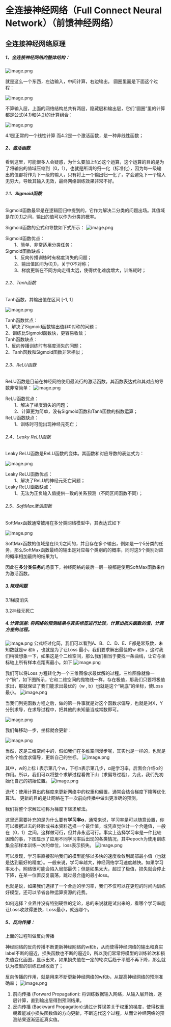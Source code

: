 # 全连接神经网络（Full Connect Neural Network）（前馈神经网络）
## 全连接神经网络原理
##### 1、全连接神经网络的整体结构：
![image.png](https://raw.githubusercontent.com/lishiyu2006/picgo/main/cdning/202509302019307.png)

就是这么一个东西，左边输入，中间计算，右边输出。
圆圈里面是下面这个过程：

![image.png](https://raw.githubusercontent.com/lishiyu2006/picgo/main/cdning/202509302020910.png)

不算输入层，上面的网络结构总共有两层，隐藏层和输出层，它们“圆圈”里的计算都是公式(4.1)和(4.2)的计算组合：

![image.png](https://raw.githubusercontent.com/lishiyu2006/picgo/main/cdning/202509302022631.png)

4.1是正常的一个线性计算
而4.2是一个激活函数，是一种非线性函数；

##### 2、激活函数
看到这里，可能很多人会疑惑，为什么要加上f(z)这个运算，这个运算的目的是为了将输出的值域压缩到（0，1），也就是所谓的归一化（标准化），因为每一级输出的值都将作为下一级的输入，只有将上一个输出归一化了，才会避免下一个输入无穷大，导致其输入无效，最终网络训练效果非常不好。

###### 2.1、**Sigmoid函数**
Sigmoid函数最早是在逻辑回归中提到的，它作为解决二分类的问题出场。其值域是在[0,1]之间，输出的值可以作为分类的概率。

Sigmoid函数的公式和导数如下式所示：
![image.png](https://raw.githubusercontent.com/lishiyu2006/picgo/main/cdning/202510121143969.png)

Sigmoid函数优点：  
  1、简单、非常适用分类任务；  
Sigmoid函数缺点：  
  1、反向传播训练时有梯度消失的问题；  
  2、输出值区间为(0,1)，关于0不对称；  
  3、梯度更新在不同方向走得太远，使得优化难度增大，训练耗时；

###### 2.2、Tanh函数
Tanh函数，其输出值在区间 [-1, 1]

![image.png](https://raw.githubusercontent.com/lishiyu2006/picgo/main/cdning/202510121145630.png)

Tanh函数优点：  
1、解决了Sigmoid函数输出值非0对称的问题；  
2、训练比Sigmoid函数快，更容易收敛；  
Tanh函数缺点：  
1、反向传播训练时有梯度消失的问题；  
2、Tanh函数和Sigmoid函数非常相似；

###### 2.3、ReLU函数

ReLU函数是目前在神经网络使用最流行的激活函数。其函数表达式和其对应的导数非常简单：
![image.png](https://raw.githubusercontent.com/lishiyu2006/picgo/main/cdning/202510121145682.png)

ReLU函数优点：  
  1、解决了梯度消失的问题；  
  2、计算更为简单，没有Sigmoid函数和Tanh函数的指数运算；  
ReLU函数缺点：  
  1、训练时可能出现神经元死亡；

###### 2.4、Leaky ReLU函数

Leaky ReLU函数是ReLU函数的变体。其函数和对应导数的表达式为：

![image.png](https://raw.githubusercontent.com/lishiyu2006/picgo/main/cdning/202510121146344.png)

Leaky ReLU函数优点：  
  1、解决了ReLU的神经元死亡问题；  
Leaky ReLU函数缺点：  
  1、无法为正负输入值提供一致的关系预测（不同区间函数不同）；

###### 2.5、SoftMax激活函数

SoftMax函数通常被用在多分类网络模型中，其表达式如下

![image.png](https://raw.githubusercontent.com/lishiyu2006/picgo/main/cdning/202510121148536.png)

SoftMax函数的值域是在[0,1]之间的，并且存在多个输出，例如是一个5分类的任务，那么SoftMax函数最终的输出是对应每个类别的的概率，同时这5个类别对应的概率相加最终的结果为1。

因此在**多分类任务**的场景下，神经网络的最后一层一般都是使用SoftMax函数来作为激活函数。

##### 3.常规问题

3.1梯度消失

3.2神经元死亡

##### 4.计算误差: 将网络的预测结果与真实标签进行比较，计算出损失函数的值，计算方差的过程。
![image.png](https://raw.githubusercontent.com/lishiyu2006/picgo/main/cdning/202509302051048.png)
公式经过化简，我们可以看到A、B、C、D、E、F都是常系数，未知数就是w 和b ，也就是为了让Loss 最小，我们要求解出最佳的w 和b 。这时我们稍微想象一下，如果这是个二维空间，那么我们相当于要找一条曲线，让它与坐标轴上所有样本点距离最小。如下
![image.png](https://raw.githubusercontent.com/lishiyu2006/picgo/main/cdning/202509302051238.png)

我们可以将Loss 方程转化为一个三维图像求最优解的过程。三维图像就像一个“碗”，如下图所示，它和二维空间的抛物线一样，存在极值，那我们只要将极值求出，那就保证了我们能求出最优的（w , b）也就是这个“碗底”的坐标，使Loss 最小。
![image.png](https://raw.githubusercontent.com/lishiyu2006/picgo/main/cdning/202509302052041.png)

当我们列完函数方程之后，做的第一件事就是对这个函数求偏导，也就是对X，Y分别求导，在求导过程中，把其他的未知量当成常数即可。

![image.png](https://raw.githubusercontent.com/lishiyu2006/picgo/main/cdning/202509302101890.png)

我们每移动一步，坐标就会更新：

![image.png](https://raw.githubusercontent.com/lishiyu2006/picgo/main/cdning/202509302102493.png)

当然，这是三维空间中的，假如我们在多维空间漫步呢，其实也是一样的，也就是对各个维度求偏导，更新自己的坐标。
![image.png](https://raw.githubusercontent.com/lishiyu2006/picgo/main/cdning/202509302102828.png)

其中，w的上标 i 表示第几个w，下标n表示第几步，α是学习率，后面会介绍α的作用。所以，我们可以将整个求解过程看做下山（求偏导过程），为此，我们先初始化自己的初始位置。
![image.png](https://raw.githubusercontent.com/lishiyu2006/picgo/main/cdning/202509302105140.png)

迭代：使用计算出的梯度来更新网络中的权重和偏置，通常会结合梯度下降等优化算法。 更新的目的是让网络在下一次前向传播中做出更准确的预测。

我们将整个求解过程称为梯度下降求解法。

这里还需要补充的是为什么要有**学习率α**，通常来说，学习率是可以随意设置，你可以根据过去的经验或书本资料选择一个最佳值，或凭直觉估计一个合适值，一般在（0，1）之间。这样做可行，但并非永远可行。事实上选择学习率是一件比较困难的事，下图显示了应用不同学习率后出现的各类情况，其中epoch为使用训练集全部样本训练一次的单位，loss表示损失。
![image.png](https://raw.githubusercontent.com/lishiyu2006/picgo/main/cdning/202509302135225.png)

可以发现，学习率直接影响我们的模型能够以多快的速度收敛到局部最小值（也就是达到最好的精度）。一般来说，学习率越大，神经网络学习速度越快。如果学习率太小，网络很可能会陷入局部最优；但是如果太大，超过了极值，损失就会停止下降，在某一位置反复震荡，跳过最合适的最小loss。

也就是说，如果我们选择了一个合适的学习率，我们不仅可以在更短的时间内训练好模型，还可以节省各种运算资源的花费。

如何选择？业界并没有特别硬性的定论，总的来说就是试出来的，看哪个学习率能让Loss收敛得更快，Loss最小，就选哪个。
##### 5、反向传播：
上面的过程叫做反向传播

神经网络的反向传播不断更新神经网络的w和b，从而使得神经网络的输出和真实label不断的逼近，损失函数也不断的逼近0，所以我们常常将模型的训练轮次和损失值变化画图，显示出来，如果损失值在一定的轮次后趋于平缓不再下降，那么就认为模型的训练已经收敛了；

反向传播的作用，就是用来不断更新神经网络的w和b，从提高神经网络的预测准确率；
![image.png](https://raw.githubusercontent.com/lishiyu2006/picgo/main/cdning/202509302035780.png)
1. 前向传播 (Forward Propagation): 将训练数据输入网络，从输入层开始，逐层计算，直到输出层得到预测结果。
2. 反向传播 (Backward Propagation):通过计算误差关于权重的梯度，使得权重朝着能减小损失函数值的方向更新，不断迭代这个过程，从而让神经网络的预测结果逐渐逼近真实值。





